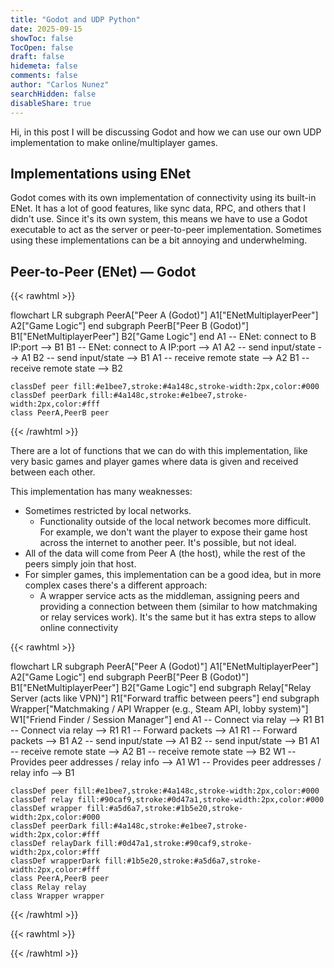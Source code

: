 ```yaml
---
title: "Godot and UDP Python"
date: 2025-09-15
showToc: false
TocOpen: false
draft: false
hidemeta: false
comments: false
author: "Carlos Nunez"
searchHidden: false
disableShare: true
---
```


Hi, in this post I will be discussing Godot and how we can use our own UDP implementation to make online/multiplayer games.

## Implementations using ENet

Godot comes with its own implementation of connectivity using its built-in ENet. It has a lot of good features, like sync data, RPC, and others that I didn't use. Since it's its own system, this means we have to use a Godot executable to act as the server or peer-to-peer implementation. Sometimes using these implementations can be a bit annoying and underwhelming.

## Peer-to-Peer (ENet) — Godot

{{< rawhtml >}}
<div class="mermaid">
flowchart LR
    subgraph PeerA["Peer A (Godot)"]
        A1["ENetMultiplayerPeer"]
        A2["Game Logic"]
    end
    subgraph PeerB["Peer B (Godot)"]
        B1["ENetMultiplayerPeer"]
        B2["Game Logic"]
    end
    A1 -- ENet: connect to B IP:port --> B1
    B1 -- ENet: connect to A IP:port --> A1
    A2 -- send input/state --> A1
    B2 -- send input/state --> B1
    A1 -- receive remote state --> A2
    B1 -- receive remote state --> B2
    
    classDef peer fill:#e1bee7,stroke:#4a148c,stroke-width:2px,color:#000
    classDef peerDark fill:#4a148c,stroke:#e1bee7,stroke-width:2px,color:#fff
    class PeerA,PeerB peer
</div>
{{< /rawhtml >}}

There are a lot of functions that we can do with this implementation, like very basic games and player games where data is given and received between each other.

This implementation has many weaknesses:
- Sometimes restricted by local networks.
  - Functionality outside of the local network becomes more difficult. For example, we don't want the player to expose their game host across the internet to another peer. It's possible, but not ideal.
- All of the data will come from Peer A (the host), while the rest of the peers simply join that host.
- For simpler games, this implementation can be a good idea, but in more complex cases there's a different approach:
  - A wrapper service acts as the middleman, assigning peers and providing a connection between them (similar to how matchmaking or relay services work). It's the same but it has extra steps to allow online connectivity

{{< rawhtml >}}
<div class="mermaid">
flowchart LR
    subgraph PeerA["Peer A (Godot)"]
        A1["ENetMultiplayerPeer"]
        A2["Game Logic"]
    end
    subgraph PeerB["Peer B (Godot)"]
        B1["ENetMultiplayerPeer"]
        B2["Game Logic"]
    end
    subgraph Relay["Relay Server (acts like VPN)"]
        R1["Forward traffic between peers"]
    end
    subgraph Wrapper["Matchmaking / API Wrapper (e.g., Steam API, lobby system)"]
        W1["Friend Finder / Session Manager"]
    end
    A1 -- Connect via relay --> R1
    B1 -- Connect via relay --> R1
    R1 -- Forward packets --> A1
    R1 -- Forward packets --> B1
    A2 -- send input/state --> A1
    B2 -- send input/state --> B1
    A1 -- receive remote state --> A2
    B1 -- receive remote state --> B2
    W1 -- Provides peer addresses / relay info --> A1
    W1 -- Provides peer addresses / relay info --> B1
    
    classDef peer fill:#e1bee7,stroke:#4a148c,stroke-width:2px,color:#000
    classDef relay fill:#90caf9,stroke:#0d47a1,stroke-width:2px,color:#000
    classDef wrapper fill:#a5d6a7,stroke:#1b5e20,stroke-width:2px,color:#000
    classDef peerDark fill:#4a148c,stroke:#e1bee7,stroke-width:2px,color:#fff
    classDef relayDark fill:#0d47a1,stroke:#90caf9,stroke-width:2px,color:#fff
    classDef wrapperDark fill:#1b5e20,stroke:#a5d6a7,stroke-width:2px,color:#fff
    class PeerA,PeerB peer
    class Relay relay
    class Wrapper wrapper
</div>
{{< /rawhtml >}}

{{< rawhtml >}}
<script type="module">
import mermaid from 'https://cdn.jsdelivr.net/npm/mermaid@10/dist/mermaid.esm.min.mjs';

// Function to initialize or reinitialize Mermaid with the correct theme
function initMermaid() {
    // Get current theme from PaperMod
    const isDark = document.documentElement.classList.contains('dark') || 
                   localStorage.getItem('pref-theme') === 'dark' ||
                   (localStorage.getItem('pref-theme') === 'auto' && 
                    window.matchMedia('(prefers-color-scheme: dark)').matches);
    
    // Configure Mermaid based on theme
    mermaid.initialize({
        startOnLoad: false,
        theme: isDark ? 'dark' : 'default',
        themeVariables: isDark ? {
            primaryColor: '#1e1e2e',
            primaryTextColor: '#cdd6f4',
            primaryBorderColor: '#89b4fa',
            lineColor: '#89b4fa',
            secondaryColor: '#313244',
            tertiaryColor: '#45475a',
            background: '#1e1e2e',
            mainBkg: '#313244',
            secondBkg: '#45475a',
            tertiaryBkg: '#585b70',
            textColor: '#cdd6f4',
            nodeTextColor: '#cdd6f4',
            edgeLabelBackground: '#313244',
            clusterBkg: '#313244',
            clusterBorder: '#89b4fa',
            defaultLinkColor: '#89b4fa',
            titleColor: '#cdd6f4',
            stateBkg: '#313244',
            stateBorder: '#89b4fa',
            noteTextColor: '#cdd6f4',
            noteBkgColor: '#313244',
            notesBorderColor: '#89b4fa',
            actorBorder: '#89b4fa',
            actorBkg: '#313244',
            actorTextColor: '#cdd6f4',
            actorLineColor: '#89b4fa',
            labelBoxBkgColor: '#313244',
            labelBoxBorderColor: '#89b4fa',
            labelTextColor: '#cdd6f4',
            loopTextColor: '#cdd6f4',
            activationBorderColor: '#89b4fa',
            activationBkgColor: '#313244',
            sequenceNumberColor: '#1e1e2e'
        } : {
            primaryColor: '#fff',
            primaryTextColor: '#333',
            primaryBorderColor: '#333',
            lineColor: '#333',
            secondaryColor: '#f4f4f4',
            background: '#fff',
            mainBkg: '#fff',
            textColor: '#333'
        },
        flowchart: {
            curve: 'basis',
            useMaxWidth: true,
            htmlLabels: true
        }
    });
    
    // Clear existing diagrams and re-render
    document.querySelectorAll('.mermaid').forEach(el => {
        // Remove the data-processed attribute to force re-rendering
        el.removeAttribute('data-processed');
        // Clear the element
        const backup = el.textContent;
        el.innerHTML = backup;
    });
    
    // Re-run mermaid on all elements
    mermaid.run();
}

// Initialize on page load
initMermaid();

// Watch for theme changes using MutationObserver
const observer = new MutationObserver((mutations) => {
    mutations.forEach((mutation) => {
        if (mutation.type === 'attributes' && 
            (mutation.attributeName === 'class' || mutation.attributeName === 'data-theme')) {
            initMermaid();
        }
    });
});

// Start observing theme changes
observer.observe(document.documentElement, {
    attributes: true,
    attributeFilter: ['class', 'data-theme']
});

// Also listen for storage events (theme preference changes)
window.addEventListener('storage', (e) => {
    if (e.key === 'pref-theme') {
        initMermaid();
    }
});

// Listen for system theme changes
window.matchMedia('(prefers-color-scheme: dark)').addEventListener('change', () => {
    if (localStorage.getItem('pref-theme') === 'auto') {
        initMermaid();
    }
});
</script>
{{< /rawhtml >}}